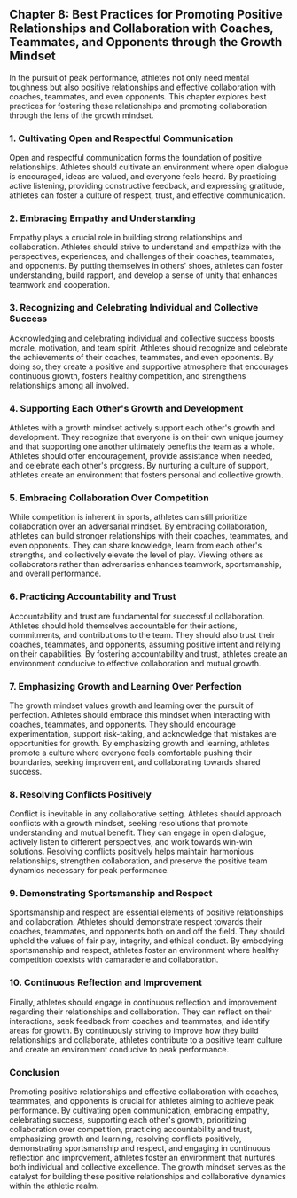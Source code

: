 Chapter 8: Best Practices for Promoting Positive Relationships and Collaboration with Coaches, Teammates, and Opponents through the Growth Mindset
--------------------------------------------------------------------------------------------------------------------------------------------------

In the pursuit of peak performance, athletes not only need mental toughness but also positive relationships and effective collaboration with coaches, teammates, and even opponents. This chapter explores best practices for fostering these relationships and promoting collaboration through the lens of the growth mindset.

### **1. Cultivating Open and Respectful Communication**

Open and respectful communication forms the foundation of positive relationships. Athletes should cultivate an environment where open dialogue is encouraged, ideas are valued, and everyone feels heard. By practicing active listening, providing constructive feedback, and expressing gratitude, athletes can foster a culture of respect, trust, and effective communication.

### **2. Embracing Empathy and Understanding**

Empathy plays a crucial role in building strong relationships and collaboration. Athletes should strive to understand and empathize with the perspectives, experiences, and challenges of their coaches, teammates, and opponents. By putting themselves in others' shoes, athletes can foster understanding, build rapport, and develop a sense of unity that enhances teamwork and cooperation.

### **3. Recognizing and Celebrating Individual and Collective Success**

Acknowledging and celebrating individual and collective success boosts morale, motivation, and team spirit. Athletes should recognize and celebrate the achievements of their coaches, teammates, and even opponents. By doing so, they create a positive and supportive atmosphere that encourages continuous growth, fosters healthy competition, and strengthens relationships among all involved.

### **4. Supporting Each Other's Growth and Development**

Athletes with a growth mindset actively support each other's growth and development. They recognize that everyone is on their own unique journey and that supporting one another ultimately benefits the team as a whole. Athletes should offer encouragement, provide assistance when needed, and celebrate each other's progress. By nurturing a culture of support, athletes create an environment that fosters personal and collective growth.

### **5. Embracing Collaboration Over Competition**

While competition is inherent in sports, athletes can still prioritize collaboration over an adversarial mindset. By embracing collaboration, athletes can build stronger relationships with their coaches, teammates, and even opponents. They can share knowledge, learn from each other's strengths, and collectively elevate the level of play. Viewing others as collaborators rather than adversaries enhances teamwork, sportsmanship, and overall performance.

### **6. Practicing Accountability and Trust**

Accountability and trust are fundamental for successful collaboration. Athletes should hold themselves accountable for their actions, commitments, and contributions to the team. They should also trust their coaches, teammates, and opponents, assuming positive intent and relying on their capabilities. By fostering accountability and trust, athletes create an environment conducive to effective collaboration and mutual growth.

### **7. Emphasizing Growth and Learning Over Perfection**

The growth mindset values growth and learning over the pursuit of perfection. Athletes should embrace this mindset when interacting with coaches, teammates, and opponents. They should encourage experimentation, support risk-taking, and acknowledge that mistakes are opportunities for growth. By emphasizing growth and learning, athletes promote a culture where everyone feels comfortable pushing their boundaries, seeking improvement, and collaborating towards shared success.

### **8. Resolving Conflicts Positively**

Conflict is inevitable in any collaborative setting. Athletes should approach conflicts with a growth mindset, seeking resolutions that promote understanding and mutual benefit. They can engage in open dialogue, actively listen to different perspectives, and work towards win-win solutions. Resolving conflicts positively helps maintain harmonious relationships, strengthen collaboration, and preserve the positive team dynamics necessary for peak performance.

### **9. Demonstrating Sportsmanship and Respect**

Sportsmanship and respect are essential elements of positive relationships and collaboration. Athletes should demonstrate respect towards their coaches, teammates, and opponents both on and off the field. They should uphold the values of fair play, integrity, and ethical conduct. By embodying sportsmanship and respect, athletes foster an environment where healthy competition coexists with camaraderie and collaboration.

### **10. Continuous Reflection and Improvement**

Finally, athletes should engage in continuous reflection and improvement regarding their relationships and collaboration. They can reflect on their interactions, seek feedback from coaches and teammates, and identify areas for growth. By continuously striving to improve how they build relationships and collaborate, athletes contribute to a positive team culture and create an environment conducive to peak performance.

### **Conclusion**

Promoting positive relationships and effective collaboration with coaches, teammates, and opponents is crucial for athletes aiming to achieve peak performance. By cultivating open communication, embracing empathy, celebrating success, supporting each other's growth, prioritizing collaboration over competition, practicing accountability and trust, emphasizing growth and learning, resolving conflicts positively, demonstrating sportsmanship and respect, and engaging in continuous reflection and improvement, athletes foster an environment that nurtures both individual and collective excellence. The growth mindset serves as the catalyst for building these positive relationships and collaborative dynamics within the athletic realm.
